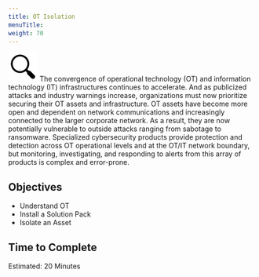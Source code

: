 ```yaml
---
title: OT Isolation
menuTitle:
weight: 70
---
```


![search_icon](mag_glass.svg)
The convergence of operational technology (OT) and information technology (IT) infrastructures continues to accelerate. And as publicized attacks and industry warnings increase, organizations must now prioritize securing their OT assets and infrastructure. OT assets have become more open and dependent on network communications and increasingly connected to the larger corporate network. As a result, they are now potentially vulnerable to outside attacks ranging from sabotage to ransomware. Specialized cybersecurity products provide protection and detection across OT operational levels and at the OT/IT network boundary, but monitoring, investigating, and responding to alerts from this array of products is complex and error-prone.

## Objectives

- Understand OT
- Install a Solution Pack
- Isolate an Asset

## Time to Complete

Estimated: 20 Minutes
